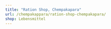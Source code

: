 ```yaml
---
title: "Ration Shop, Chempakapara"
url: /chempakappara/ration-shop-chempakapara/
shop: Lebensmittel
---
```

